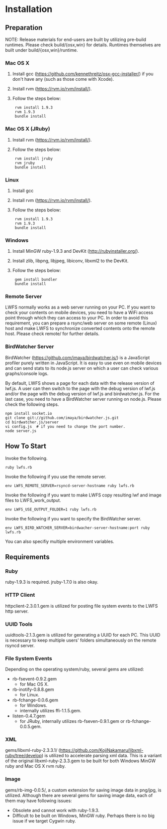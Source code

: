 # Installation

## Preparation

NOTE: Release materials for end-users are built by utilizing pre-build
runtimes. Please check build/{osx,win} for details. Runtimes
themselves are built under build/{osx,win}/runtime.

### Mac OS X

1. Install gcc (https://github.com/kennethreitz/osx-gcc-installer/) if
   you don't have any (such as those come with Xcode).
2. Install rvm (https://rvm.io/rvm/install/).
3. Follow the steps below:

        rvm install 1.9.3
        rvm 1.9.3
        bundle install

### Mac OS X (JRuby)

1. Install rvm (https://rvm.io/rvm/install/).
2. Follow the steps below:

        rvm install jruby
        rvm jruby
        bundle install

### Linux

1. Install gcc
2. Install rvm (https://rvm.io/rvm/install/).
3. Follow the steps below:

        rvm install 1.9.3
        rvm 1.9.3
        bundle install

### Windows

1. Install MinGW ruby-1.9.3 and DevKit (http://rubyinstaller.org/).
2. Install zlib, libpng, libjpeg, libiconv, libxml2 to the DevKit.
3. Follow the steps below:

        gem install bundler
        bundle install

### Remote Server

LWFS normally works as a web server running on your PC. If you want to
check your contents on mobile devices, you need to have a WiFi access
point through which they can access to your PC. In order to avoid this
requirement, you can prepare a rsync/web server on some remote (Linux)
host and make LWFS to synchronize converted contents onto the remote
host. Please check remote/ for further details.

### BirdWatcher Server

BirdWatcher (https://github.com/imaya/birdwatcher.js/) is a JavaScript
profiler purely written in JavaScript. It is easy to use even on
mobile devices and can send stats to its node.js server on which a
user can check various graphs/console logs.

By default, LWFS shows a page for each data with the release version
of lwf.js. A user can then switch to the page with the debug version
of lwf.js and/or the page with the debug version of lwf.js and
birdwatcher.js. For the last case, you need to have a BirdWatcher
server running on node.js. Please check the following steps.

    npm install socket.io
    git clone git://github.com/imaya/birdwatcher.js.git
    cd birdwatcher.js/server
    vi config.js  # if you need to change the port number.
    node server.js

## How To Start

Invoke the following.

    ruby lwfs.rb

Invoke the following if you use the remote server.

    env LWFS_REMOTE_SERVER=rsyncd-server-hostname ruby lwfs.rb

Invoke the following if you want to make LWFS copy resulting lwf and
image files to LWFS\_work\_output.

    env LWFS_USE_OUTPUT_FOLDER=1 ruby lwfs.rb

Invoke the following if you want to specify the BirdWatcher server.

    env LWFS_BIRD_WATCHER_SERVER=birdwacher-server-hostname:port ruby lwfs.rb

You can also specifiy multiple environment variables.

## Requirements

### Ruby

ruby-1.9.3 is required. jruby-1.7.0 is also okay.

### HTTP Client

httpclient-2.3.0.1.gem is utilized for posting file system events to
the LWFS http server.

### UUID Tools

uuidtools-2.1.3.gem is utilized for generating a UUID for each
PC. This UUID is necessary to keep multiple users' folders
simultaneously on the remote rsyncd server.

### File System Events

Depending on the operating system/ruby, several gems are utilized:

* rb-fsevent-0.9.2.gem
    * for Mac OS X.
* rb-inotify-0.8.8.gem
    * for Linux.
* rb-fchange-0.0.6.gem
    * for Windows.
    * internally utilizes ffi-1.1.5.gem.
* listen-0.4.7.gem
    * for JRuby, internally utilizes rb-fseven-0.9.1.gem or
      rb-fchange-0.0.5.gem.

### XML

gems/libxml-ruby-2.3.3.1/
(https://github.com/KojiNakamaru/libxml-ruby/tree/develop) is utilized
to accelerate parsing xml data. This is a variant of the original
libxml-ruby-2.3.3.gem to be built for both Windows MinGW ruby and Mac
OS X rvm ruby.

### Image

gems/rb-img-0.0.5/, a custom extension for saving image data in png/jpg,
is utilized. Although there are several gems for saving image data,
each of them may have following issues:

* Obsolete and cannot work with ruby-1.9.3.
* Difficult to be built on Windows, MinGW ruby. Perhaps there is no
  big issue if we target Cygwin ruby.
